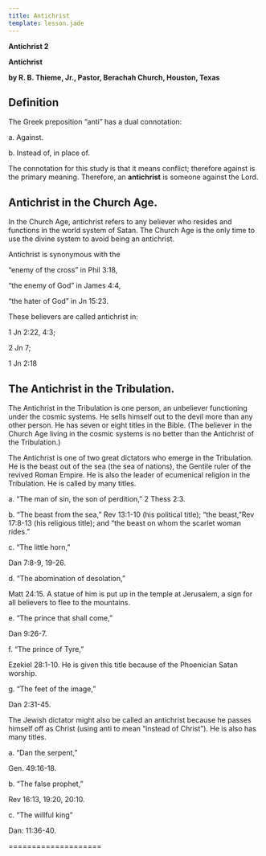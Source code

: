 ```yaml
---
title: Antichrist
template: lesson.jade
---
```



**Antichrist 2**

**Antichrist**

**by R. B. Thieme, Jr., Pastor, Berachah Church, Houston, Texas**

Definition
----------

The Greek preposition “anti” has a dual connotation:

a. Against.

b. Instead of, in place of.

The connotation for this study is that it means conflict; therefore
against is the primary meaning. Therefore, an **antichrist** is someone
against the Lord.

Antichrist in the Church Age.
-----------------------------

In the Church Age, antichrist refers to any believer who resides and
functions in the world system of Satan. The Church Age is the only time
to use the divine system to avoid being an antichrist.

Antichrist is synonymous with the

“enemy of the cross” in Phil 3:18,

“the enemy of God” in James 4:4,

“the hater of God” in Jn 15:23.

These believers are called antichrist in:

1 Jn 2:22, 4:3;

2 Jn 7;

1 Jn 2:18

The Antichrist in the Tribulation.
----------------------------------

The Antichrist in the Tribulation is one person, an unbeliever
functioning under the cosmic systems. He sells himself out to the devil
more than any other person. He has seven or eight titles in the Bible.
(The believer in the Church Age living in the cosmic systems is no
better than the Antichrist of the Tribulation.)

The Antichrist is one of two great dictators who emerge in the
Tribulation. He is the beast out of the sea (the sea of nations), the
Gentile ruler of the revived Roman Empire. He is also the leader of
ecumenical religion in the Tribulation. He is called by many titles.

a. “The man of sin, the son of perdition,” 2 Thess 2:3.

b. “The beast from the sea,” Rev 13:1-10 (his political title); “the
beast,”Rev 17:8-13 (his religious title); and “the beast on whom the
scarlet woman rides.”

c. “The little horn,”

Dan 7:8-9, 19-26.

d. “The abomination of desolation,”

Matt 24:15. A statue of him is put up in the temple at Jerusalem, a sign
for all believers to flee to the mountains.

e. “The prince that shall come,”

Dan 9:26-7.

f. “The prince of Tyre,”

Ezekiel 28:1-10. He is given this title because of the Phoenician Satan
worship.

g. “The feet of the image,”

Dan 2:31-45.

The Jewish dictator might also be called an antichrist because he passes
himself off as Christ (using anti to mean “instead of Christ”). He is
also has many titles.

a. “Dan the serpent,”

Gen. 49:16-18.

b. “The false prophet,”

Rev 16:13, 19:20, 20:10.

c. “The willful king”

Dan: 11:36-40.

====================

